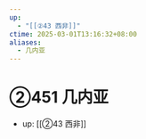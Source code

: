 ```yaml
---
up:
  - "[[②43 西非]]"
ctime: 2025-03-01T13:16:32+08:00
aliases:
  - 几内亚
---
```


# ②451 几内亚

- up: [[②43 西非]]
